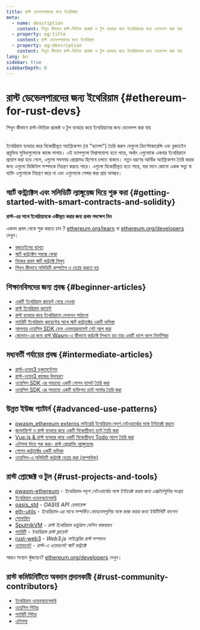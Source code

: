 ```yaml
---
title: রাস্ট ডেভেলপারদের জন্য ইথেরিয়াম
meta:
  - name: description
    content: শিখুন কীভাবে রাস্ট-ভিত্তিক প্রজেক্ট ও টুল ব্যবহার করে ইথেরিয়ামের জন্য ডেভেলপ করা যায়
  - property: og:title
    content: রাস্ট ডেভেলপারদের জন্য ইথেরিয়াম
  - property: og:description
    content: শিখুন কীভাবে রাস্ট-ভিত্তিক প্রজেক্ট ও টুল ব্যবহার করে ইথেরিয়ামের জন্য ডেভেলপ করা যায়
lang: bn
sidebar: true
sidebarDepth: 0
---
```


# রাস্ট ডেভেলপারদের জন্য ইথেরিয়াম {#ethereum-for-rust-devs}

<div class="featured">শিখুন কীভাবে রাস্ট-ভিত্তিক প্রজেক্ট ও টুল ব্যবহার করে ইথেরিয়ামের জন্য ডেভেলপ করা যায়</div><br>

ইথেরিয়াম ব্যবহার করে বিকেন্দ্রীভূত অ্যাপ্লিকেশন (বা "ড্যাপস") তৈরি করুন যেগুলো ক্রিপ্টোকারেন্সি এবং ব্লকচেইন প্রযুক্তির সুবিধাগুলোকে কাজে লাগায়। এই ড্যাপগুলো বিশ্বাসযোগ্য হতে পারে, অর্থাৎ এগুলোকে একবার ইথেরিয়ামে প্রয়োগ করা হয়ে গেলে, এগুলো সবসময় প্রোগ্রামড হিসেবে চলতে থাকবে। নতুন ধরণের আর্থিক অ্যাপ্লিকেশন তৈরি করার জন্য এগুলো ডিজিটাল সম্পদকে নিয়ন্ত্রণ করতে পারে। এগুলো বিকেন্দ্রীভূত হতে পারে, যার মানে কোনো একক সত্ত্বা বা ব্যক্তি এগুলোকে নিয়ন্ত্রণ করে না এবং এগুলোকে সেন্সর করা প্রায় অসম্ভব।

## স্মার্ট কন্ট্র্যাক্টস এবং সলিডিটি ল্যাঙ্গুয়েজ দিয়ে শুরু করা {#getting-started-with-smart-contracts-and-solidity}

**রাস্ট-এর সাথে ইথেরিয়ামকে একীভূত করার জন্য প্রথম পদক্ষেপ নিন**

একদম প্রথম থেকে শুরু করতে চান ? [ethereum.org/learn](/bn/learn/) বা [ethereum.org/developers](/bn/developers/) দেখুন।

- [ব্লকচেইনের ব্যাখ্যা](https://kauri.io/article/d55684513211466da7f8cc03987607d5/blockchain-explained)
- [স্মার্ট কন্ট্র্যাক্টস সম্বন্ধে বোঝা](https://kauri.io/article/e4f66c6079e74a4a9b532148d3158188/ethereum-101-part-5-the-smart-contract)
- [নিজের প্রথম স্মার্ট কন্ট্র্যাক্ট লিখুন](https://kauri.io/article/124b7db1d0cf4f47b414f8b13c9d66e2/remix-ide-your-first-smart-contract)
- [শিখুন কীভাবে সলিডিটি কম্পাইল ও ডেপ্লয় করতে হয়](https://kauri.io/article/973c5f54c4434bb1b0160cff8c695369/understanding-smart-contract-compilation-and-deployment)

## শিক্ষানবিসদের জন্য প্রবন্ধ {#beginner-articles}

- [একটি ইথেরিয়াম ক্লায়েন্ট বেছে নেওয়া](https://www.trufflesuite.com/docs/truffle/reference/choosing-an-ethereum-client)
- [রাস্ট ইথেরিয়াম ক্লায়েন্ট](https://wiki.parity.io/Setup)
- [রাস্ট ব্যবহার করে ইথেরিয়ামে লেনদেন পাঠানো](https://kauri.io/article/97c85229c66445759bb0ce642224d364/sending-ethereum-transactions-with-rust)
- [প্যারিটি ইথেরিয়াম ক্লায়েন্টের সাথে স্মার্ট কন্ট্র্যাক্টের একটি ভূমিকা](https://wiki.parity.io/Smart-Contracts)
- [আপনার ওয়েসিস SDK ডেভ এনভায়রনমেন্ট সেট আপ করা](https://docs.oasis.dev/quickstart.html#set-up-the-oasis-sdk)
- [কোভান-এর জন্য রাস্ট Wasm-এ কীভাবে কন্ট্র্যাক্ট লিখতে হয় তার একটি ধাপে ধাপে নির্দেশিকা](https://github.com/paritytech/pwasm-tutorial)

## মধ্যবর্তী পর্যায়ের প্রবন্ধ {#intermediate-articles}

- [রাস্ট-ওয়েব3 ডকুমেন্টেশন](https://tomusdrw.github.io/rust-web3/web3/index.html)
- [রাস্ট-ওয়েব3 কাজের উদাহরণ](https://github.com/tomusdrw/rust-web3/blob/master/examples)
- [ওয়েসিস SDK এর সাহায্যে একটি গোপন ব্যালট তৈরি করা](https://docs.oasis.dev/tutorials/ballot.html#prerequisites)
- [ওয়েসিস SDK এর সাহায্যে একটি ব্যক্তিগত চ্যাট সার্ভার তৈরি করা](https://docs.oasis.dev/tutorials/messaging.html#prerequisites)

## উন্নত ইউজ প্যাটার্ন {#advanced-use-patterns}

- [pwasm_ethereum externs লাইব্রেরি ইথেরিয়াম-সদৃশ নেটওয়ার্কের সঙ্গে ইন্টারেক্ট করবে](https://paritytech.github.io/pwasm-ethereum/pwasm_ethereum/)
- [জাভাস্ক্রিপ্ট ও রাস্ট ব্যবহার করে একটি বিকেন্দ্রীভূত চ্যাট তৈরি করা](https://medium.com/perlin-network/build-a-decentralized-chat-using-javascript-rust-webassembly-c775f8484b52)
- [Vue.js & রাস্ট ব্যবহার করে একটি বিকেন্দ্রীভূত Todo অ্যাপ তৈরি করা ](https://medium.com/@jjmace01/build-a-decentralized-todo-app-using-vue-js-rust-webassembly-5381a1895beb)
- [এনিগমা দিয়ে শুরু করা- রাস্ট প্রোগ্রামিং ল্যাঙ্গুয়েজে](https://blog.enigma.co/getting-started-with-discovery-the-rust-programming-language-4d1e0b06de15)
- [গোপন কন্ট্র্যাক্টের একটি ভূমিকা](https://blog.enigma.co/getting-started-with-enigma-an-intro-to-secret-contracts-cdba4fe501c2)
- [ওয়েসিস-এ সলিডিটি কন্ট্র্যাক্ট ডেপ্লয় করা (কম্পাউন্ড)](https://docs.oasis.dev/tutorials/deploy-solidity.html#deploy-using-truffle)

## রাস্ট প্রোজেক্ট ও টুল {#rust-projects-and-tools}

- [pwasm-ethereum](https://github.com/paritytech/pwasm-ethereum) - _ইথেরিয়াম-সদৃশ নেটওয়ার্কের সঙ্গে ইন্টারেক্ট করার জন্য এক্সটার্নগুলির সংগ্রহ_
- [ইথেরিয়াম ওয়েবঅ্যাসেমব্লি](https://ewasm.readthedocs.io/en/mkdocs/)
- [oasis_std](https://docs.rs/oasis-std/0.2.7/oasis_std/) - _OASIS API রেফারেন্স_
- [eth-utils](https://github.com/ethereum/eth-utils/) - _ইথেরিয়াম-এর সাথে সম্পর্কিত কোডবেসগুলির সঙ্গে কাজ করার জন্য ইউটিলিটি ফাংশন_
- [সোলারিস](https://github.com/paritytech/sol-rs)
- [SputnikVM](https://github.com/sorpaas/rust-evm) - _রাস্ট ইথেরিয়াম ভার্চুয়াল মেশিন বাস্তবায়ন_
- [প্যারিটি](https://github.com/paritytech/parity-ethereum) - _ইথারিয়াম রাস্ট ক্লায়েন্ট_
- [rust-web3](https://github.com/tomusdrw/rust-web3) - _Web3.js লাইব্রেরির রাস্ট সম্পাদন_
- [ওয়েভলেট](https://wavelet.perlin.net/docs/smart-contracts) - _রাস্ট-এ ওয়েভলেট স্মার্ট কন্ট্র্যাক্ট_

আরও সংস্থান খুঁজছেন? [ethereum.org/developers](/bn/developers/) দেখুন।

## রাস্ট কমিউনিটিতে অবদান প্রদানকারী {#rust-community-contributors}

- [ইথেরিয়াম ওয়েবঅ্যাসেমব্লি](https://gitter.im/ewasm/Lobby)
- [ওয়েসিস গিটার](https://gitter.im/Oasis-official/Lobby)
- [প্যারিটি গিটার](https://gitter.im/paritytech/parity)
- [এনিগমা](https://discord.gg/SJK32GY)

